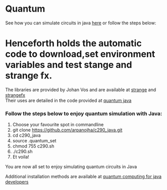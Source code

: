 # Quantum
    
See how you can simulate circuits in java [here](https://github.com/arpanojha/Quantum/tree/main/c290/java_sim) or follow the steps below:
  
# Henceforth holds the automatic code to download,set environment variables and test stange and strange fx.     
The libraries are provided by Johan Vos and are available at [strange](https://github.com/redfx-quantum/strange)  and [strangefx](https://github.com/redfx-quantum/strangefx)  
Their uses are detailed in the code provided at [quantum java](https://github.com/johanvos/quantumjava)      
  
   
### Follow the steps below to enjoy quantum simulation with Java:     
1) Choose your favourite spot in commandline    
2) git clone https://github.com/arpanojha/c290_java.git
3) cd c290_java
4) source .quantum_set   
5) chmod 755 c290.sh   
6) ./c290.sh   
7) Et voila!   
  
     
You are now all set to enjoy simulating quantum circuits in Java   
   
Additional installation methods are available at [quantum computing for java developers](https://livebook.manning.com/book/quantum-computing-for-java-developers/a-installing-strange/v-5/1)     

